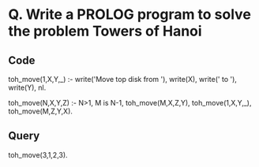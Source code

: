 # Q. Write a PROLOG program to solve the problem Towers of Hanoi

## Code

toh_move(1,X,Y,_) :-
    write('Move top disk from '), write(X), write(' to '), write(Y), nl.

toh_move(N,X,Y,Z) :-
    N>1,
    M is N-1,
    toh_move(M,X,Z,Y),
    toh_move(1,X,Y,_),
    toh_move(M,Z,Y,X).

## Query

toh_move(3,1,2,3).
